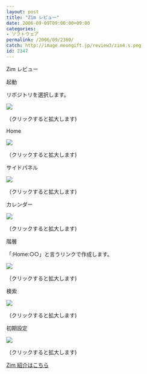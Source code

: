 ```yaml
---
layout: post
title: "Zim レビュー"
date: 2006-09-09T09:00:00+09:00
categories:
- ソフトウェア
permalink: /2006/09/2360/
catch: http://image.moongift.jp/review3/zim4.s.png
id: 2347
---
```

Zim レビュー  
<!--more-->

起動

  

リポジトリを選択します。

  

[![](http://image.moongift.jp/review3/zim1.s.png)](http://image.moongift.jp/review3/zim1.png)  
  
（クリックすると拡大します)

  

Home

  

[![](http://image.moongift.jp/review3/zim2.s.png)](http://image.moongift.jp/review3/zim2.png)  
  
（クリックすると拡大します)

  

サイドパネル

  

[![](http://image.moongift.jp/review3/zim3.s.png)](http://image.moongift.jp/review3/zim3.png)  
  
（クリックすると拡大します)

  

カレンダー

  

[![](http://image.moongift.jp/review3/zim4.s.png)](http://image.moongift.jp/review3/zim4.png)  
  
（クリックすると拡大します)

  

階層

  

「:Home:○○」と言うリンクで作成します。

  

[![](http://image.moongift.jp/review3/zim5.s.png)](http://image.moongift.jp/review3/zim5.png)  
  
（クリックすると拡大します)

  

検索

  

[![](http://image.moongift.jp/review3/zim6.s.png)](http://image.moongift.jp/review3/zim6.png)  
  
（クリックすると拡大します)

  

初期設定

  

[![](http://image.moongift.jp/review3/zim7.s.png)](http://image.moongift.jp/review3/zim7.png)  
  
（クリックすると拡大します)

  

[Zim 紹介はこちら](http://oss.moongift.jp/intro/i-2359.html)

